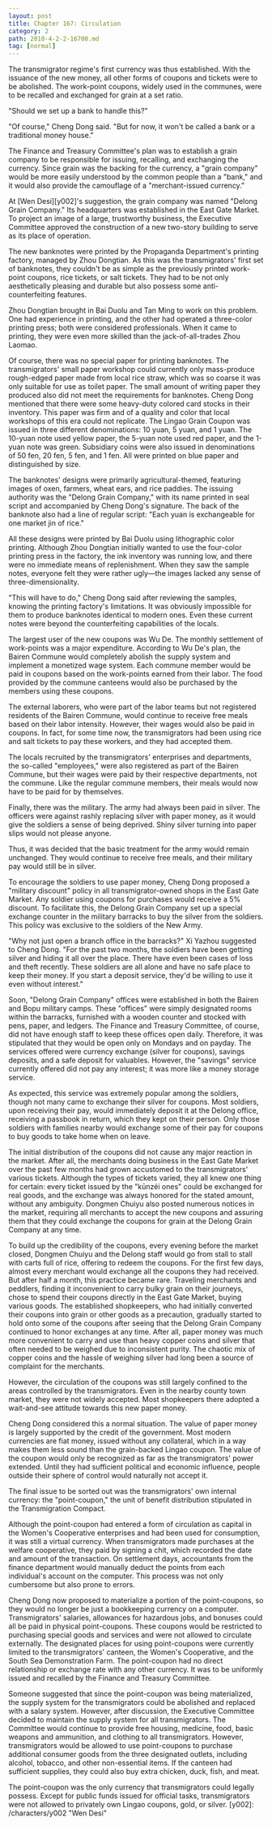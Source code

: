 ```yaml
---
layout: post
title: Chapter 167: Circulation
category: 2
path: 2010-4-2-2-16700.md
tag: [normal]
---
```


The transmigrator regime's first currency was thus established. With the issuance of the new money, all other forms of coupons and tickets were to be abolished. The work-point coupons, widely used in the communes, were to be recalled and exchanged for grain at a set ratio.

"Should we set up a bank to handle this?"

"Of course," Cheng Dong said. "But for now, it won't be called a bank or a traditional money house."

The Finance and Treasury Committee's plan was to establish a grain company to be responsible for issuing, recalling, and exchanging the currency. Since grain was the backing for the currency, a "grain company" would be more easily understood by the common people than a "bank," and it would also provide the camouflage of a "merchant-issued currency."

At [Wen Desi][y002]'s suggestion, the grain company was named "Delong Grain Company." Its headquarters was established in the East Gate Market. To project an image of a large, trustworthy business, the Executive Committee approved the construction of a new two-story building to serve as its place of operation.

The new banknotes were printed by the Propaganda Department's printing factory, managed by Zhou Dongtian. As this was the transmigrators' first set of banknotes, they couldn't be as simple as the previously printed work-point coupons, rice tickets, or salt tickets. They had to be not only aesthetically pleasing and durable but also possess some anti-counterfeiting features.

Zhou Dongtian brought in Bai Duolu and Tan Ming to work on this problem. One had experience in printing, and the other had operated a three-color printing press; both were considered professionals. When it came to printing, they were even more skilled than the jack-of-all-trades Zhou Laomao.

Of course, there was no special paper for printing banknotes. The transmigrators' small paper workshop could currently only mass-produce rough-edged paper made from local rice straw, which was so coarse it was only suitable for use as toilet paper. The small amount of writing paper they produced also did not meet the requirements for banknotes. Cheng Dong mentioned that there were some heavy-duty colored card stocks in their inventory. This paper was firm and of a quality and color that local workshops of this era could not replicate. The Lingao Grain Coupon was issued in three different denominations: 10 yuan, 5 yuan, and 1 yuan. The 10-yuan note used yellow paper, the 5-yuan note used red paper, and the 1-yuan note was green. Subsidiary coins were also issued in denominations of 50 fen, 20 fen, 5 fen, and 1 fen. All were printed on blue paper and distinguished by size.

The banknotes' designs were primarily agricultural-themed, featuring images of oxen, farmers, wheat ears, and rice paddies. The issuing authority was the "Delong Grain Company," with its name printed in seal script and accompanied by Cheng Dong's signature. The back of the banknote also had a line of regular script: "Each yuan is exchangeable for one market jin of rice."

All these designs were printed by Bai Duolu using lithographic color printing. Although Zhou Dongtian initially wanted to use the four-color printing press in the factory, the ink inventory was running low, and there were no immediate means of replenishment. When they saw the sample notes, everyone felt they were rather ugly—the images lacked any sense of three-dimensionality.

"This will have to do," Cheng Dong said after reviewing the samples, knowing the printing factory's limitations. It was obviously impossible for them to produce banknotes identical to modern ones. Even these current notes were beyond the counterfeiting capabilities of the locals.

The largest user of the new coupons was Wu De. The monthly settlement of work-points was a major expenditure. According to Wu De's plan, the Bairen Commune would completely abolish the supply system and implement a monetized wage system. Each commune member would be paid in coupons based on the work-points earned from their labor. The food provided by the commune canteens would also be purchased by the members using these coupons.

The external laborers, who were part of the labor teams but not registered residents of the Bairen Commune, would continue to receive free meals based on their labor intensity. However, their wages would also be paid in coupons. In fact, for some time now, the transmigrators had been using rice and salt tickets to pay these workers, and they had accepted them.

The locals recruited by the transmigrators' enterprises and departments, the so-called "employees," were also registered as part of the Bairen Commune, but their wages were paid by their respective departments, not the commune. Like the regular commune members, their meals would now have to be paid for by themselves.

Finally, there was the military. The army had always been paid in silver. The officers were against rashly replacing silver with paper money, as it would give the soldiers a sense of being deprived. Shiny silver turning into paper slips would not please anyone.

Thus, it was decided that the basic treatment for the army would remain unchanged. They would continue to receive free meals, and their military pay would still be in silver.

To encourage the soldiers to use paper money, Cheng Dong proposed a "military discount" policy in all transmigrator-owned shops in the East Gate Market. Any soldier using coupons for purchases would receive a 5% discount. To facilitate this, the Delong Grain Company set up a special exchange counter in the military barracks to buy the silver from the soldiers. This policy was exclusive to the soldiers of the New Army.

"Why not just open a branch office in the barracks?" Xi Yazhou suggested to Cheng Dong. "For the past two months, the soldiers have been getting silver and hiding it all over the place. There have even been cases of loss and theft recently. These soldiers are all alone and have no safe place to keep their money. If you start a deposit service, they'd be willing to use it even without interest."

Soon, "Delong Grain Company" offices were established in both the Bairen and Bopu military camps. These "offices" were simply designated rooms within the barracks, furnished with a wooden counter and stocked with pens, paper, and ledgers. The Finance and Treasury Committee, of course, did not have enough staff to keep these offices open daily. Therefore, it was stipulated that they would be open only on Mondays and on payday. The services offered were currency exchange (silver for coupons), savings deposits, and a safe deposit for valuables. However, the "savings" service currently offered did not pay any interest; it was more like a money storage service.

As expected, this service was extremely popular among the soldiers, though not many came to exchange their silver for coupons. Most soldiers, upon receiving their pay, would immediately deposit it at the Delong office, receiving a passbook in return, which they kept on their person. Only those soldiers with families nearby would exchange some of their pay for coupons to buy goods to take home when on leave.

The initial distribution of the coupons did not cause any major reaction in the market. After all, the merchants doing business in the East Gate Market over the past few months had grown accustomed to the transmigrators' various tickets. Although the types of tickets varied, they all knew one thing for certain: every ticket issued by the "kūnzéi ones" could be exchanged for real goods, and the exchange was always honored for the stated amount, without any ambiguity. Dongmen Chuiyu also posted numerous notices in the market, requiring all merchants to accept the new coupons and assuring them that they could exchange the coupons for grain at the Delong Grain Company at any time.

To build up the credibility of the coupons, every evening before the market closed, Dongmen Chuiyu and the Delong staff would go from stall to stall with carts full of rice, offering to redeem the coupons. For the first few days, almost every merchant would exchange all the coupons they had received. But after half a month, this practice became rare. Traveling merchants and peddlers, finding it inconvenient to carry bulky grain on their journeys, chose to spend their coupons directly in the East Gate Market, buying various goods. The established shopkeepers, who had initially converted their coupons into grain or other goods as a precaution, gradually started to hold onto some of the coupons after seeing that the Delong Grain Company continued to honor exchanges at any time. After all, paper money was much more convenient to carry and use than heavy copper coins and silver that often needed to be weighed due to inconsistent purity. The chaotic mix of copper coins and the hassle of weighing silver had long been a source of complaint for the merchants.

However, the circulation of the coupons was still largely confined to the areas controlled by the transmigrators. Even in the nearby county town market, they were not widely accepted. Most shopkeepers there adopted a wait-and-see attitude towards this new paper money.

Cheng Dong considered this a normal situation. The value of paper money is largely supported by the credit of the government. Most modern currencies are fiat money, issued without any collateral, which in a way makes them less sound than the grain-backed Lingao coupon. The value of the coupon would only be recognized as far as the transmigrators' power extended. Until they had sufficient political and economic influence, people outside their sphere of control would naturally not accept it.

The final issue to be sorted out was the transmigrators' own internal currency: the "point-coupon," the unit of benefit distribution stipulated in the Transmigration Compact.

Although the point-coupon had entered a form of circulation as capital in the Women's Cooperative enterprises and had been used for consumption, it was still a virtual currency. When transmigrators made purchases at the welfare cooperative, they paid by signing a chit, which recorded the date and amount of the transaction. On settlement days, accountants from the finance department would manually deduct the points from each individual's account on the computer. This process was not only cumbersome but also prone to errors.

Cheng Dong now proposed to materialize a portion of the point-coupons, so they would no longer be just a bookkeeping currency on a computer. Transmigrators' salaries, allowances for hazardous jobs, and bonuses could all be paid in physical point-coupons. These coupons would be restricted to purchasing special goods and services and were not allowed to circulate externally. The designated places for using point-coupons were currently limited to the transmigrators' canteen, the Women's Cooperative, and the South Sea Demonstration Farm. The point-coupon had no direct relationship or exchange rate with any other currency. It was to be uniformly issued and recalled by the Finance and Treasury Committee.

Someone suggested that since the point-coupon was being materialized, the supply system for the transmigrators could be abolished and replaced with a salary system. However, after discussion, the Executive Committee decided to maintain the supply system for all transmigrators. The Committee would continue to provide free housing, medicine, food, basic weapons and ammunition, and clothing to all transmigrators. However, transmigrators would be allowed to use point-coupons to purchase additional consumer goods from the three designated outlets, including alcohol, tobacco, and other non-essential items. If the canteen had sufficient supplies, they could also buy extra chicken, duck, fish, and meat.

The point-coupon was the only currency that transmigrators could legally possess. Except for public funds issued for official tasks, transmigrators were not allowed to privately own Lingao coupons, gold, or silver.
[y002]: /characters/y002 "Wen Desi"